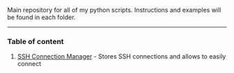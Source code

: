 Main repository for all of my python scripts. Instructions and examples will be found in each folder.

---
### Table of content
1. [SSH Connection Manager](https://github.com/kostadin-tonchekliev/python-scripts/tree/main/SSH-connection-manager) - Stores SSH connections and allows to easily connect